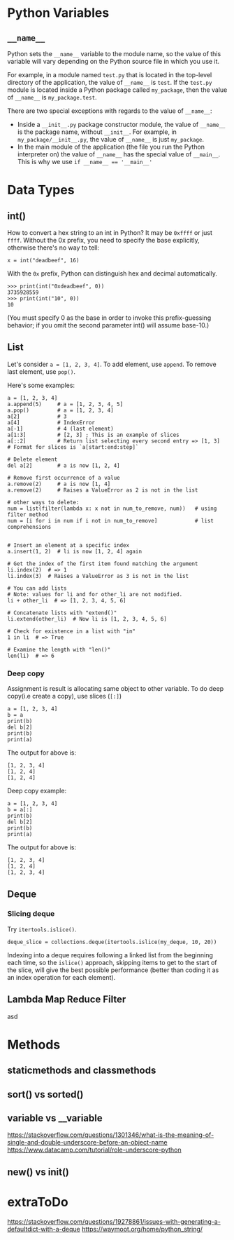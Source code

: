# Python Variables
## `__name__`
Python sets the `__name__` variable to the module name, so the value of this variable will vary depending on the Python source file in which you use it.

For example, in a module named `test.py` that is located in the top-level directory of the application, the value of `__name__` is `test`. If the `test.py` module is located inside a Python package called `my_package`, then the value of `__name__` is `my_package.test`.

There are two special exceptions with regards to the value of `__name__`:

- Inside a `__init__.py` package constructor module, the value of `__name__` is the package name, without `__init__`. For example, in `my_package/__init__.py`, the value of `__name__` is just `my_package`.
- In the main module of the application (the file you run the Python interpreter on) the value of `__name__` has the special value of `__main__`. This is why we use `if __name__ == '__main__'`

# Data Types
## int()
How to convert a hex string to an int in Python? It may be `0xffff` or just `ffff`.
Without the 0x prefix, you need to specify the base explicitly, otherwise there's no way to tell:
```
x = int("deadbeef", 16)
```
With the `0x` prefix, Python can distinguish hex and decimal automatically.
```
>>> print(int("0xdeadbeef", 0))
3735928559
>>> print(int("10", 0))
10
```
(You must specify 0 as the base in order to invoke this prefix-guessing behavior; if you omit the second parameter int() will assume base-10.)

## List
Let's consider `a = [1, 2, 3, 4]`. To add element, use `append`. To remove last element, use `pop()`.

Here's some examples:
```
a = [1, 2, 3, 4]
a.append(5)     # a = [1, 2, 3, 4, 5]
a.pop()         # a = [1, 2, 3, 4]
a[2]            # 3
a[4]            # IndexError
a[-1]           # 4 (last element)
a[1:3]          # [2, 3] ; This is an example of slices
a[::2]          # Return list selecting every second entry => [1, 3]
# Format for slices is `a[start:end:step]`

# Delete element
del a[2]        # a is now [1, 2, 4]

# Remove first occurrence of a value
a.remove(2)     # a is now [1, 4]
a.remove(2)     # Raises a ValueError as 2 is not in the list

# other ways to delete:
num = list(filter(lambda x: x not in num_to_remove, num))   # using filter method
num = [i for i in num if i not in num_to_remove]            # list comprehensions


# Insert an element at a specific index
a.insert(1, 2)  # li is now [1, 2, 4] again

# Get the index of the first item found matching the argument
li.index(2)  # => 1
li.index(3)  # Raises a ValueError as 3 is not in the list

# You can add lists
# Note: values for li and for other_li are not modified.
li + other_li  # => [1, 2, 3, 4, 5, 6]

# Concatenate lists with "extend()"
li.extend(other_li)  # Now li is [1, 2, 3, 4, 5, 6]

# Check for existence in a list with "in"
1 in li  # => True

# Examine the length with "len()"
len(li)  # => 6
```

### Deep copy
Assignment is result is allocating same object to other variable. To do deep copy(i.e create a copy), use slices (`[:]`)
```
a = [1, 2, 3, 4]
b = a
print(b)
del b[2]
print(b)
print(a)
```

The output for above is:
```
[1, 2, 3, 4]
[1, 2, 4]
[1, 2, 4]
```

Deep copy example:
```
a = [1, 2, 3, 4]
b = a[:]
print(b)
del b[2]
print(b)
print(a)
```

The output for above is:
```
[1, 2, 3, 4]
[1, 2, 4]
[1, 2, 3, 4]
```


## Deque
### Slicing deque
Try `itertools.islice()`.
```
deque_slice = collections.deque(itertools.islice(my_deque, 10, 20))
```
Indexing into a deque requires following a linked list from the beginning each time, so the `islice()` approach, skipping items to get to the start of the slice, will give the best possible performance (better than coding it as an index operation for each element).

## Lambda Map Reduce Filter
asd

# Methods 
## staticmethods and classmethods

## sort() vs sorted()

## __variable__ vs __variable
https://stackoverflow.com/questions/1301346/what-is-the-meaning-of-single-and-double-underscore-before-an-object-name
https://www.datacamp.com/tutorial/role-underscore-python

## __new()__ vs __init()__

# extraToDo
https://stackoverflow.com/questions/19278861/issues-with-generating-a-defaultdict-with-a-deque
https://waymoot.org/home/python_string/
